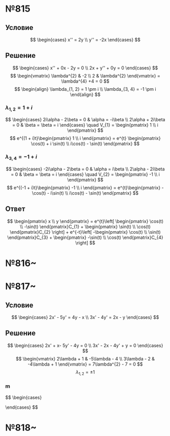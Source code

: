 # №815
## Условие
$$
\begin{cases}
x'' = 2y \\
y'' = -2x
\end{cases}
$$
## Решение
$$
\begin{cases}
x''  + 0x - 2y = 0 \\
2x + y'' + 0y = 0
\end{cases}
$$
$$
\begin{vmatrix}
\lambda^{2} & -2 \\
2 &  \lambda^{2}
\end{vmatrix} = \lambda^{4} +4 = 0
$$
$$
\begin{align}
\lambda_{1, 2} = 1 \pm i \\
\lambda_{3, 4} = -1 \pm i
\end{align}
$$

### $\lambda_{1, 2} = 1 + i$
$$
\begin{cases}
2i\alpha - 2\beta = 0 & \alpha = -i\beta \\
2\alpha + 2i\beta = 0 & \beta = \beta = i
\end{cases} \quad V_{1} = \begin{pmatrix}
1 \\
i
\end{pmatrix} 
$$
$$
e^{(1 + i)t}\begin{pmatrix}
1 \\
i
\end{pmatrix} = e^{t} \begin{pmatrix}
\cos(t) + i \sin(t) \\
i\cos(t) - \sin(t)
\end{pmatrix}
$$

### $\lambda_{3, 4} = -1 + i$
$$
\begin{cases}
-2i\alpha - 2\beta = 0 & \alpha = i\beta \\
2\alpha - 2i\beta = 0 & \beta = \beta = i
\end{cases} \quad V_{2} = \begin{pmatrix}
-1 \\
i
\end{pmatrix} 
$$
$$
e^{(-1 + i)t}\begin{pmatrix}
-1 \\
i
\end{pmatrix} = e^{t}\begin{pmatrix}
-\cos(t) - i\sin(t) \\
i\cos(t) - \sin(t)
\end{pmatrix}
$$
## Ответ
$$
\begin{pmatrix}
x \\
y
\end{pmatrix} = e^{t}\left[ \begin{pmatrix}
\cos(t) \\
-\sin(t)
\end{pmatrix}C_{1} + \begin{pmatrix}
\sin(t) \\
\cos(t)
\end{pmatrix}C_{2} \right]  + e^{-t}\left[ -\begin{pmatrix}
\cos(t)  \\
\sin(t)
\end{pmatrix}C_{3} + \begin{pmatrix}
-\sin(t) \\
\cos(t)
\end{pmatrix}C_{4} \right] 
$$
# №816~
# №817~
## Условие
$$
\begin{cases}
2x' - 5y' = 4y - x \\
3x' - 4y' = 2x - y
\end{cases}
$$
## Решение
$$
\begin{cases}
2x' + x- 5y' - 4y = 0 \\
3x' - 2x - 4y' + y = 0
\end{cases}
$$
$$
\begin{vmatrix}
2\lambda + 1 &  -5\lambda - 4 \\
3\lambda - 2 & -4\lambda + 1
\end{vmatrix} = 7\lambda^{2} - 7 = 0
$$
$$
\lambda_{1, 2} = \pm 1
$$
### m
$$
\begin{cases}

\end{cases}
$$
# №818~